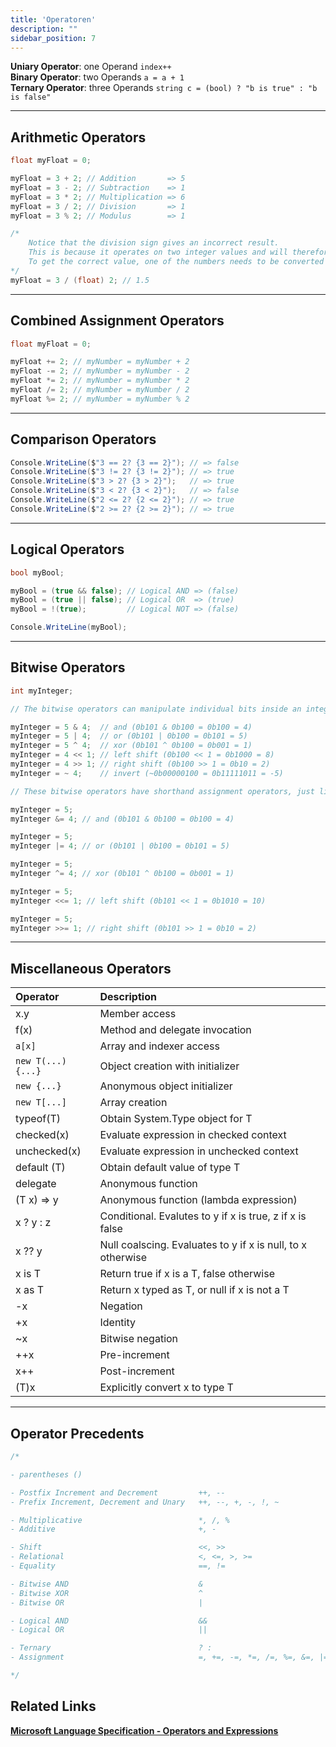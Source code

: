 ```yaml
---
title: 'Operatoren'
description: ""
sidebar_position: 7
---
```

**Uniary Operator**: one Operand `index++`  
**Binary Operator**: two Operands `a = a + 1`  
**Ternary Operator**: three Operands `string c = (bool) ? "b is true" : "b is false"`  

---

## Arithmetic Operators
```csharp
float myFloat = 0;

myFloat = 3 + 2; // Addition       => 5
myFloat = 3 - 2; // Subtraction    => 1
myFloat = 3 * 2; // Multiplication => 6
myFloat = 3 / 2; // Division       => 1
myFloat = 3 % 2; // Modulus        => 1

/*
    Notice that the division sign gives an incorrect result.
    This is because it operates on two integer values and will therefore round the result and return an integer.
    To get the correct value, one of the numbers needs to be converted into a floating-point number.
*/
myFloat = 3 / (float) 2; // 1.5
```
---
## Combined Assignment Operators
```csharp
float myFloat = 0;

myFloat += 2; // myNumber = myNumber + 2
myFloat -= 2; // myNumber = myNumber - 2
myFloat *= 2; // myNumber = myNumber * 2
myFloat /= 2; // myNumber = myNumber / 2
myFloat %= 2; // myNumber = myNumber % 2
```
---
## Comparison Operators
```csharp
Console.WriteLine($"3 == 2? {3 == 2}"); // => false
Console.WriteLine($"3 != 2? {3 != 2}"); // => true
Console.WriteLine($"3 > 2? {3 > 2}");   // => true
Console.WriteLine($"3 < 2? {3 < 2}");   // => false
Console.WriteLine($"2 <= 2? {2 <= 2}"); // => true
Console.WriteLine($"2 >= 2? {2 >= 2}"); // => true
```
---
## Logical Operators
```csharp
bool myBool;

myBool = (true && false); // Logical AND => (false)
myBool = (true || false); // Logical OR  => (true)
myBool = !(true);         // Logical NOT => (false)

Console.WriteLine(myBool);
```
---
## Bitwise Operators
```csharp
int myInteger;

// The bitwise operators can manipulate individual bits inside an integer.

myInteger = 5 & 4;  // and (0b101 & 0b100 = 0b100 = 4)
myInteger = 5 | 4;  // or (0b101 | 0b100 = 0b101 = 5)
myInteger = 5 ^ 4;  // xor (0b101 ^ 0b100 = 0b001 = 1)
myInteger = 4 << 1; // left shift (0b100 << 1 = 0b1000 = 8)
myInteger = 4 >> 1; // right shift (0b100 >> 1 = 0b10 = 2)
myInteger = ~ 4;    // invert (~0b00000100 = 0b11111011 = -5)

// These bitwise operators have shorthand assignment operators, just like the arithmetic operators.

myInteger = 5;
myInteger &= 4; // and (0b101 & 0b100 = 0b100 = 4)

myInteger = 5;
myInteger |= 4; // or (0b101 | 0b100 = 0b101 = 5)

myInteger = 5;
myInteger ^= 4; // xor (0b101 ^ 0b100 = 0b001 = 1)

myInteger = 5;
myInteger <<= 1; // left shift (0b101 << 1 = 0b1010 = 10)

myInteger = 5;
myInteger >>= 1; // right shift (0b101 >> 1 = 0b10 = 2)
```
---

## Miscellaneous Operators

| Operator        | Description                                                 |
| :-------------- | :---------------------------------------------------------- |
| x.y             | Member access                                               |
| f(x)            | Method and delegate invocation                              |
| `a[x]`            | Array and indexer access                                    |
| `new T(...){...}` | Object creation with initializer                            |
| `new {...}`       | Anonymous object initializer                                |
| `new T[...]`      | Array creation                                              |
| typeof(T)       | Obtain System.Type object for T                             |
| checked(x)      | Evaluate expression in checked context                      |
| unchecked(x)    | Evaluate expression in unchecked context                    |
| default (T)     | Obtain default value of type T                              |
| delegate        | Anonymous function                                          |
| (T x) => y      | Anonymous function (lambda expression)                      |
| x ? y : z       | Conditional. Evalutes to y if x is true, z if x is false    |
| x ?? y          | Null coalscing. Evaluates to y if x is null, to x otherwise |
| x is T          | Return true if x is a T, false otherwise                    |
| x as T          | Return x typed as T, or null if x is not a T                |
| -x              | Negation                                                    |
| +x              | Identity                                                    |
| ~x              | Bitwise negation                                            |
| ++x             | Pre-increment                                               |
| x++             | Post-increment                                              |
| (T)x            | Explicitly convert x to type T                              |

---

## Operator Precedents
```csharp
/*

- parentheses ()

- Postfix Increment and Decrement         ++, --
- Prefix Increment, Decrement and Unary   ++, --, +, -, !, ~

- Multiplicative                          *, /, %
- Additive                                +, -

- Shift                                   <<, >>
- Relational                              <, <=, >, >=
- Equality                                ==, !=

- Bitwise AND                             &
- Bitwise XOR                             ^
- Bitwise OR                              |

- Logical AND                             &&
- Logical OR                              ||

- Ternary                                 ? :
- Assignment                              =, +=, -=, *=, /=, %=, &=, |=, ^=, <<=, >>=

*/
```

## Related Links
[**Microsoft Language Specification - Operators and Expressions**](https://learn.microsoft.com/en-us/dotnet/csharp/language-reference/operators/)    